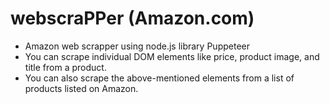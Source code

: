 # webscraPPer (Amazon.com)
- Amazon web scrapper using node.js library Puppeteer
- You can scrape individual DOM elements like price, product image, and title from a product.
- You can also scrape the above-mentioned elements from a list of products listed on Amazon.
